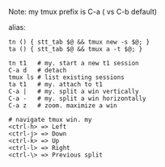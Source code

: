 
Note: my tmux prefix is C-a ( vs C-b default)

alias:
~~~
tn () { stt_tab $@ && tmux new -s $@; }
ta () { stt_tab $@ && tmux a -t $@; }
~~~

~~~ in bash/tmux
tn t1   # my. start a new t1 session
C-a d   # detach
tmux ls # list existing sessions
ta t1   # my. attach to t1
C-a |   # my. split a win vertically
C-a -   # my. split a win horizontally
C-a z   # zoom. maximize a win

# navigate tmux win. my
<ctrl-h> => Left
<ctrl-j> => Down
<ctrl-k> => Up
<ctrl-l> => Right
<ctrl-\> => Previous split
~~~